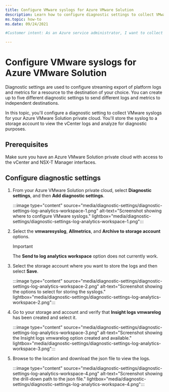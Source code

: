 ```yaml
---
title: Configure VMware syslogs for Azure VMware Solution
description: Learn how to configure diagnostic settings to collect VMware syslogs for your Azure VMware Solution private cloud.
ms.topic: how-to 
ms.date: 09/24/2021

#Customer intent: As an Azure service administrator, I want to collect VMWare syslogs and store it in my storage account so that I can view the vCenter logs and analyze for any diagnostic purposes.

---
```


# Configure VMware syslogs for Azure VMware Solution

Diagnostic settings are used to configure streaming export of platform logs and metrics for a resource to the destination of your choice. You can create up to five different diagnostic settings to send different logs and metrics to independent destinations. 

In this topic, you'll configure a diagnostic setting to collect VMware syslogs for your Azure VMware Solution private cloud. You'll store the syslog to a storage account to view the vCenter logs and analyze for diagnostic purposes. 

## Prerequisites

Make sure you have an Azure VMware Solution private cloud with access to the vCenter and NSX-T Manager interfaces. 

## Configure diagnostic settings

1. From your Azure VMware Solution private cloud, select **Diagnostic settings**, and then **Add diagnostic settings**.
 
   :::image type="content" source="media/diagnostic-settings/diagnostic-settings-log-analytics-workspace-1.png" alt-text="Screenshot showing where to configure VMware syslogs." lightbox="media/diagnostic-settings/diagnostic-settings-log-analytics-workspace-1.png":::


1. Select the **vmwaresyslog**, **Allmetrics**, and **Archive to storage account** options.

   >[!IMPORTANT]
   >The **Send to log analytics workspace** option does not currently work.
 
1. Select the storage account where you want to store the logs and then select **Save**.

   :::image type="content" source="media/diagnostic-settings/diagnostic-settings-log-analytics-workspace-2.png" alt-text="Screenshot showing the options to select for storing the syslogs." lightbox="media/diagnostic-settings/diagnostic-settings-log-analytics-workspace-2.png":::

1. Go to your storage and account and verify that **Insight logs vmwarelog** has been created and select it. 
 
   :::image type="content" source="media/diagnostic-settings/diagnostic-settings-log-analytics-workspace-3.png" alt-text="Screenshot showing the Insight logs vmwarelog option created and available." lightbox="media/diagnostic-settings/diagnostic-settings-log-analytics-workspace-3.png":::


1. Browse to the location and download the json file to view the logs.

   :::image type="content" source="media/diagnostic-settings/diagnostic-settings-log-analytics-workspace-4.png" alt-text="Screenshot showing the drill-down path to the json file." lightbox="media/diagnostic-settings/diagnostic-settings-log-analytics-workspace-4.png"::: 

